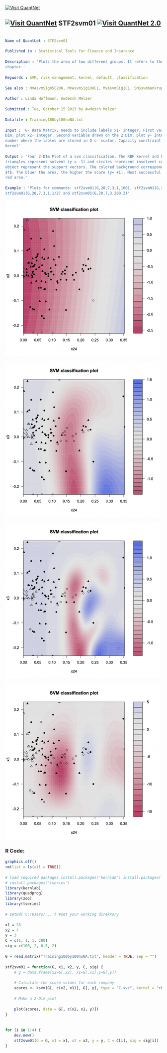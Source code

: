 
[<img src="https://github.com/QuantLet/Styleguide-and-FAQ/blob/master/pictures/banner.png" width="888" alt="Visit QuantNet">](http://quantlet.de/)

## [<img src="https://github.com/QuantLet/Styleguide-and-FAQ/blob/master/pictures/qloqo.png" alt="Visit QuantNet">](http://quantlet.de/) **STF2svm01** [<img src="https://github.com/QuantLet/Styleguide-and-FAQ/blob/master/pictures/QN2.png" width="60" alt="Visit QuantNet 2.0">](http://quantlet.de/)

```yaml

Name of QuantLet : STF2svm01

Published in : Statistical Tools for Finance and Insurance

Description : 'Plots the area of two different groups. It refers to the four plots in the SVM
chapter.'

Keywords : SVM, risk management, kernel, default, classification

See also : MVAsvmSig05C200, MVAsvmSig100C1, MVAsvmSig2C1, SMSsvmbankrupt, SMSsvmspiral

Author : Linda Hoffmann, Awdesch Melzer

Submitted : Tue, October 15 2013 by Awdesch Melzer

Datafile : Training100by100noNA.txt

Input : 'G- Data Matrix, needs to include labels x1- integer, First variable to be drawn on the 2
Dim. plot x2- integer, Second variable drawn on the 2 Dim. plot y- integer, Indicates the column
number where the lables are stored in D c- scalar, Capacity constraint sig- scalar, prior for RBF
kernel'

Output : 'Four 2-DIm Plot of a svm classification. The RBF kernel and hinge loss are used. The
triangles represent solvent (y = -1) and circles represent insolvent companies (y = +1). The shaded
object represent the support vectors. The colored background corresponds to different score values
$f$. The bluer the area, the higher the score (y= +1). Most successful companies (y=-1) are in the
red area.'

Example : 'Plots for commands: stf2svm01(G,28,7,3,1,100), stf2svm01(G,28,7,3,1,2),
stf2svm01(G,28,7,3,1,1/2) and stf2svm01(G,28,7,3,200,2)'

```

![Picture1](plot1.png)

![Picture2](plot2.png)

![Picture3](plot3.png)

![Picture4](plot4.png)


### R Code:
```r
graphics.off()
rm(list = ls(all = TRUE))

# load required packages install.packages('kernlab') install.packages('quadprog') install.packages('zoo')
# install.packages('tseries')
library(kernlab)
library(quadprog)
library(zoo)
library(tseries)

# setwd('C:/Users/...') #set your working direktory

x1 = 28
x2 = 7
y = 3
C = c(1, 1, 1, 200)
sig = c(100, 2, 0.5, 2)

G = read.matrix("Training100by100noNA.txt", header = TRUE, sep = "")

stf2svm01 = function(G, x1, x2, y, C, sig) {
    # g = data.frame(x2=G[,x2], x1=G[,x1],y=G[,y])
    
    # Calculate the score values for each company
    scores <- ksvm(G[, c(x2, x1)], G[, y], type = "C-svc", kernel = "rbfdot", kpar = list(sigma = 1/sig), C = C)
    
    # Make a 2-Dim plot
    
    plot(scores, data = G[, c(x2, x1, y)])
}


for (i in 1:4) {
    dev.new()
    stf2svm01(G = G, x1 = x1, x2 = x2, y = y, C = C[i], sig = sig[i])
} 

```
